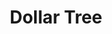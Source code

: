 ---
title: "Dollar Tree"
url: /sterling-heights/dollar-tree-van-dyke-avenue/
shop: variety store
---